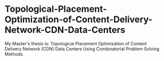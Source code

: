 # Topological-Placement-Optimization-of-Content-Delivery-Network-CDN-Data-Centers
My Master's thesis is: Topological Placement Optimization of Content Delivery Network (CDN) Data Centers Using Combinatorial Problem Solving Methods
